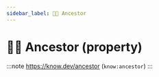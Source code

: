 ```yaml
---
sidebar_label: 🧑‍🌾 Ancestor
---
```


# 🧑‍🌾 Ancestor (property)

:::note
https://know.dev/ancestor
(`know:ancestor`)
:::
